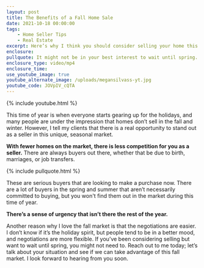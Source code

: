 ```yaml
---
layout: post
title: The Benefits of a Fall Home Sale
date: 2021-10-18 00:00:00
tags:
    - Home Seller Tips
    - Real Estate
excerpt: Here’s why I think you should consider selling your home this fall.
enclosure:
pullquote: It might not be in your best interest to wait until spring.
enclosure_type: video/mp4
enclosure_time:
use_youtube_image: true
youtube_alternate_image: /uploads/megansilvass-yt.jpg
youtube_code: JOVpIV_cQTA
---
```

{% include youtube.html %}

This time of year is when everyone starts gearing up for the holidays, and many people are under the impression that homes don’t sell in the fall and winter. However, I tell my clients that there is a real opportunity to stand out as a seller in this unique, seasonal market.&nbsp;

**With fewer homes on the market, there is less competition for you as a seller.** There are always buyers out there, whether that be due to birth, marriages, or job transfers.&nbsp;

{% include pullquote.html %}

These are serious buyers that are looking to make a purchase now. There are a lot of buyers in the spring and summer that aren’t necessarily committed to buying, but you won't find them out in the market during this time of year.

**There’s a sense of urgency that isn’t there the rest of the year.**

Another reason why I love the fall market is that the negotiations are easier. I don’t know if it’s the holiday spirit, but people tend to be in a better mood, and negotiations are more flexible. If you’ve been considering selling but want to wait until spring, you might not need to. Reach out to me today; let’s talk about your situation and see if we can take advantage of this fall market. I look forward to hearing from you soon.
